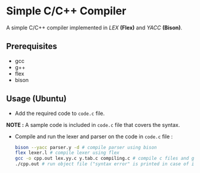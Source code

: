 # Simple C/C++ Compiler

A simple C/C++ compiler implemented in _LEX_ __(Flex)__ and _YACC_ __(Bison)__.

## Prerequisites

-   gcc
-   g++
-   flex
-   bison

## Usage (Ubuntu)

-   Add the required code to `code.c` file.

__NOTE :__ A sample code is included in `code.c` file that covers the syntax.

-   Compile and run the lexer and parser on the code in `code.c` file :
    ```bash
    bison --yacc parser.y -d # compile parser using bison
    flex lexer.l # compile lexer using flex
    gcc -o cpp.out lex.yy.c y.tab.c compiling.c # compile c files and get final object file
    ./cpp.out # run object file ("syntax error" is printed in case of incorrect code)
    ```
